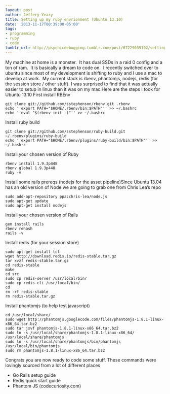 ```yaml
---
layout: post
author: Jeffery Yeary
title: Setting up my ruby envrionment (Ubuntu 13.10)
date: '2013-11-17T00:39:00-05:00'
tags:
- programming
- ruby
- code
tumblr_url: http://psychicdebugging.tumblr.com/post/67229039192/setting-up-my-ruby-envrionment-ubuntu-13-10
---
```

My machine at home is a monster.  It has dual SSDs in a raid 0 config and a ton of ram.  It is basically a dream to code on.  I recently switched over to ubuntu since most of my development is shifting to ruby and I use a mac to develop at work.  My current stack is rbenv, phantomjs, nodejs, redis (for the session store / other stuff). I was surprised to find that it was actually easier to setup in linux than it was on my mac.Here are the steps I took for Ubuntu 13.10
First install RBEnv

	git clone git://github.com/sstephenson/rbenv.git .rbenv
	echo ''export PATH="$HOME/.rbenv/bin:$PATH"'' >> ~/.bashrc
	echo ''eval "$(rbenv init -)"'' >> ~/.bashrc

Install ruby build

	git clone git://github.com/sstephenson/ruby-build.git ~/.rbenv/plugins/ruby-build
	echo ''export PATH="$HOME/.rbenv/plugins/ruby-build/bin:$PATH"'' >> ~/.bashrc

Install your chosen version of Ruby

	rbenv install 1.9.3p448
	rbenv global 1.9.3p448
	ruby -v

Install some rails prereqs (nodejs for the asset pipeline)Since Ubuntu 13.04 has an old version of Node we are going to grab one from Chris Lea’s repo

	sudo add-apt-repository ppa:chris-lea/node.js
	sudo apt-get update
	sudo apt-get install nodejs

Install your chosen version of Rails

	gem install rails
	rbenv rehash
	rails -v

Install redis (for your session store)

	sudo apt-get install tcl
	wget http://download.redis.io/redis-stable.tar.gz
	tar xvzf redis-stable.tar.gz
	cd redis-stable
	make
	cd src
	sudo cp redis-server /usr/local/bin/
	sudo cp redis-cli /usr/local/bin/
	cd
	rm -rf redis-stable
	rm redis-stable.tar.gz

Install phantomjs (to help test javascript)

	cd /usr/local/share/
	sudo wget http://phantomjs.googlecode.com/files/phantomjs-1.8.1-linux-x86_64.tar.bz2
	sudo tar jxvf phantomjs-1.8.1-linux-x86_64.tar.bz2
	sudo ln -s /usr/local/share/phantomjs-1.8.1-linux-x86_64/ /usr/local/share/phantomjs
	sudo ln -s /usr/local/share/phantomjs/bin/phantomjs /usr/local/bin/phantomjs
	sudo rm phantomjs-1.8.1-linux-x86_64.tar.bz2

Congrats you are now ready to code some stuff.
These commands were lovingly sourced from a lot of different places
- Go Rails setup guide
- Redis quick start guide
- Phantom JS (codecuriosity.com)
